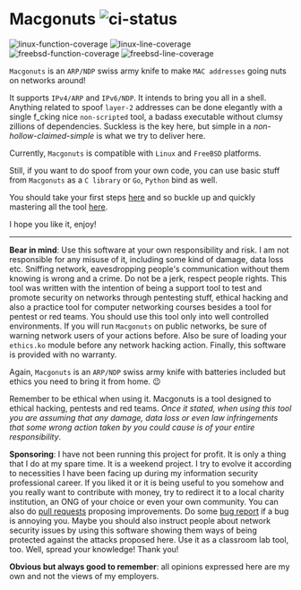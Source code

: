 # Macgonuts ![ci-status](https://github.com/rafael-santiago/macgonuts/actions/workflows/forge-specs.yml/badge.svg)

![linux-function-coverage](https://img.shields.io/badge/function_coverage-95.9%25-lime?logo=linux&logoColor=white&style=plastic) ![linux-line-coverage](https://img.shields.io/badge/line_coverage-84.3%25-lime?logo=linux&logoColor=white&style=plastic) ![freebsd-function-coverage](https://img.shields.io/badge/function_coverage-91.9%25-lime?logo=freebsd&logoColor=white&style=plastic) ![freebsd-line-coverage](https://img.shields.io/badge/line_coverage-82.0%25-lime?logo=freebsd&logoColor=white&style=plastic)

``Macgonuts`` is an ``ARP/NDP`` swiss army knife to make ``MAC addresses`` going nuts on networks around!

It supports ``IPv4/ARP`` and ``IPv6/NDP``. It intends to bring you all in a shell. Anything related to
spoof `layer-2` addresses can be done elegantly with a single f_cking nice ``non-scripted`` tool, a
badass executable without clumsy zillions of dependencies. Suckless is the key here, but simple in a
*non-hollow-claimed-simple* is what we try to deliver here.

Currently, ``Macgonuts`` is compatible with ``Linux`` and ``FreeBSD`` platforms.

Still, if you want to do spoof from your own code, you can use basic stuff from ``Macgonuts`` as a
``C library`` or ``Go``, ``Python`` bind as well.

You should take your first steps [here](doc/BUILD.md) and so
buckle up and quickly mastering all the tool [here](doc/MANUAL.md).

I hope you like it, enjoy!

---

**Bear in mind**: Use this software at your own responsibility and risk. I am not responsible for any misuse of it,
including some kind of damage, data loss etc. Sniffing network, eavesdropping people's communication without them
knowing is wrong and a crime. Do not be a jerk, respect people rights. This tool was written with the intention of
being a support tool to test and promote security on networks through pentesting stuff, ethical hacking and also a
practice tool for computer networking courses besides a tool for pentest or red teams. You should use this tool
only into well controlled environments. If you will run ``Macgonuts`` on public networks, be sure of warning network
users of your actions before. Also be sure of loading your ``ethics.ko`` module before any network hacking action.
Finally, this software is provided with no warranty.

Again, ``Macgonuts`` is an ``ARP/NDP`` swiss army knife with batteries included but ethics you need to bring it
from home. :wink:

Remember to be ethical when using it. Macgonuts is a tool designed to ethical hacking, pentests and
red teams. *Once it stated, when using this tool you are assuming that any damage, data loss or even
law infringements that some wrong action taken by you could cause is of your entire responsibility*.

**Sponsoring**:  I have not been running this project for profit. It is only a thing that I do at my spare time. It is a
weekend project. I try to evolve it according to necessities I have been facing up during my information security
professional career. If you liked it or it is being useful to you somehow and you really want to contribute
with money, try to redirect it to a local charity institution, an ONG of your choice or even your own community.
You can also do [pull requests](https://github.com/rafael-santiago/macgonuts/pulls) proposing improvements.
Do some [bug report](https://github.com/rafael-santiago/macgonuts/issues) if a bug is annoying you. Maybe you should
also instruct people about network security issues by using this software showing them ways of being protected against
the attacks proposed here. Use it as a classroom lab tool, too. Well, spread your knowledge! Thank you!

**Obvious but always good to remember**: all opinions expressed here are my own and not the views of my employers.
